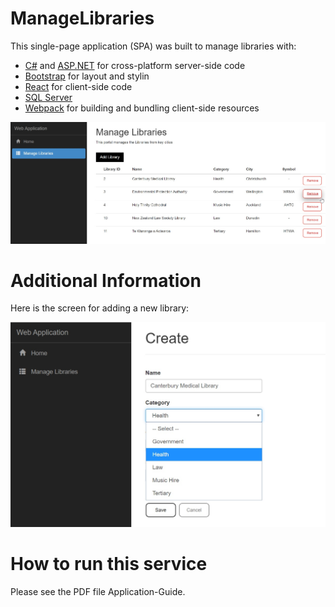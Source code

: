# ManageLibraries

This single-page application (SPA) was built to manage libraries with:
- [C#](https://docs.microsoft.com/en-us/dotnet/csharp/programming-guide/) and [ASP.NET](https://dotnet.microsoft.com/apps/aspnet) for cross-platform server-side code
- [Bootstrap](https://getbootstrap.com/) for layout and stylin
- [React](https://reactjs.org/) for client-side code
- [SQL Server](https://www.microsoft.com/en-us/sql-server/)
- [Webpack](https://webpack.github.io/) for building and bundling client-side resources

![screenshot](./Screenshot-ManageLibraries.jpg)

# Additional Information
Here is the screen for adding a new library:

![screenshot](./Screenshot-AddLibrary.jpg)

# How to run this service
Please see the PDF file Application-Guide.

